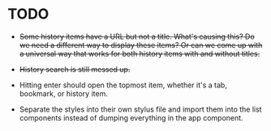 # TODO

* ~~Some history items have a URL but not a title. What's causing this? Do we need a different way to display these items? Or can we come up with a universal way that works for both history items with and without titles.~~

* ~~History search is still messed up.~~

* Hitting enter should open the topmost item, whether it's a tab, bookmark, or history item.

* Separate the styles into their own stylus file and import them into the list components instead of dumping everything in the app component.
